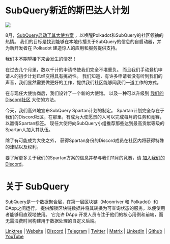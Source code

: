 # SubQuery新近的斯巴达人计划

![](https://miro.medi.com/max/1400/1*k5cScGKMiC45i_N-em3x0Q.png)

8月，[SubQuery启动了其大使方案](https://subquery.medium.com/introducing-the-subquery-ambassador-program-aa82613ab804) ，以唤醒Polkadot和SubQuery的社区领袖的热情。 我们的目标是找到能够在本地传播关于SubQuery的信息的自启动器，并为新开发者在 Polkadot 建造惊人的应用和服务提供支持。

我们本不期望接下来会发生的情况！

在过去几个月里，数以千计的申请书使我们完全不堪重负。 而且我们手动登机申请人的初步计划已经变得具有挑战性。 我们知道，有许多申请者没有听到我们的声音，我们显然需要做更好的工作，提供我们社区能够同我们一道工作的方式。

在与现任大使协商后，我们设计了一个新的大使馆。 以及一种可以升级到 [我们的Discord社区](https://discord.com/invite/subquery) 大使的方法。

今天，我们高兴地宣布SubQuery Spartan计划的制定。 Spartan计划完全存在于我们的Discord社区，在那里，有成为大使愿景的人可以完成每月的任务和竞赛，以赢得Spartan标签。 现任大使将向SubQuery小组推荐那些达到最高贡献等级的Spartan人加入其队伍。

除了有可能成为大使之外， 获得Spartan身份的Discord成员在社区内将获得特殊的津贴以及权利。

要了解更多关于我们的Spartan方案的信息并参与我们11月的竞赛，请 [加入我们的 Discord](https://discord.com/invite/subquery)。

# 关于 SubQuery

SubQuery是一个数据聚合层，在第一层区块链（Moonriver 和 Polkadot）和DApp之间运行。 提供解锁区块链数据并将其转换为可查询状态的服务，以便使用者能够用直观地使用。 它允许 DApp 开发人员专注于他们的核心用例和前端，而无需浪费时间构建用于数据处理的自定义后端。

​​[Linktree](https://linktr.ee/subquerynetwork)  |  [Website](https://subquery.network/)  |  [Discord](https://discord.com/invite/78zg8aBSMG)  |  [Telegram](https://t.me/subquerynetwork)  |  [Twitter](https://twitter.com/subquerynetwork)  |  [Matrix](https://matrix.to/#/#subquery:matrix.org)  |  [LinkedIn](https://www.linkedin.com/company/subquery)  |  [Github](https://github.com/subquery/subql)  |  [YouTube](https://www.youtube.com/channel/UCi1a6NUUjegcLHDFLr7CqLw)
